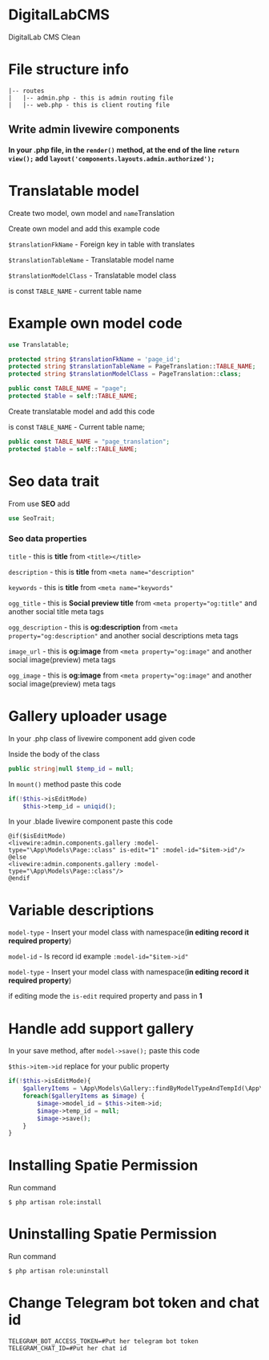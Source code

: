 # DigitalLabCMS
 DigitalLab CMS Clean

# File structure info

```text
|-- routes
|   |-- admin.php - this is admin routing file
|   |-- web.php - this is client routing file
```

## Write admin livewire components
#### In your .php file, in the `render()` method, at the end of the line `return view();` add `layout('components.layouts.admin.authorized');`


# Translatable model
Create two model, own model and `name`Translation

Create own model and add this example code

`$translationFkName` - Foreign key in table with translates

`$translationTableName` - Translatable model name

`$translationModelClass` - Translatable model class

is const `TABLE_NAME` - current table name 

# Example own model code 
```php
use Translatable;

protected string $translationFkName = 'page_id';
protected string $translationTableName = PageTranslation::TABLE_NAME;
protected string $translationModelClass = PageTranslation::class;

public const TABLE_NAME = "page";
protected $table = self::TABLE_NAME;
```

Create translatable model and add this code

is const `TABLE_NAME` - Current table name;
```php
public const TABLE_NAME = "page_translation";
protected $table = self::TABLE_NAME;
```

# Seo data trait
From use **SEO** add
```php
use SeoTrait;
```

### Seo data properties

`title` - this is **title** from `<title></title>`

`description` - this is **title** from `<meta name="description"`

`keywords` - this is **title** from `<meta name="keywords"`

`ogg_title` - this is **Social preview title** from `<meta property="og:title"` and another social title meta tags

`ogg_description` - this is **og:description** from `<meta property="og:description"` and another social descriptions meta tags

`image_url` - this is **og:image** from `<meta property="og:image"` and another social image(preview) meta tags

`ogg_image` - this is **og:image** from `<meta property="og:image"` and another social image(preview) meta tags


# Gallery uploader usage

In your .php class of livewire component add given code

Inside the body of the class
```php
public string|null $temp_id = null;
```

In `mount()` method paste this code
```php
if(!$this->isEditMode)
    $this->temp_id = uniqid();
```

In your .blade livewire component paste this code
```blade
@if($isEditMode)
<livewire:admin.components.gallery :model-type="\App\Models\Page::class" is-edit="1" :model-id="$item->id"/>
@else
<livewire:admin.components.gallery :model-type="\App\Models\Page::class"/>
@endif
```

# Variable descriptions
`model-type` - Insert your model class with namespace(**in editing record it required property**)

`model-id` - Is record id example `:model-id="$item->id"`

`model-type` - Insert your model class with namespace(**in editing record it required property**)

if editing mode the `is-edit` required property and pass in **1**

# Handle add support gallery
In your save method, after `model->save();` paste this code

`$this->item->id` replace for your public property
```php
if(!$this->isEditMode){
    $galleryItems = \App\Models\Gallery::findByModelTypeAndTempId(\App\Models\Page::class, $this->temp_id);
    foreach($galleryItems as $image) {
        $image->model_id = $this->item->id;
        $image->temp_id = null;
        $image->save();
    }
}
```

# Installing Spatie Permission
Run command

```shell
$ php artisan role:install
```
# Uninstalling Spatie Permission
Run command

```shell
$ php artisan role:uninstall
```

# Change Telegram bot token and chat id
```dotenv
TELEGRAM_BOT_ACCESS_TOKEN=#Put her telegram bot token
TELEGRAM_CHAT_ID=#Put her chat id
```
